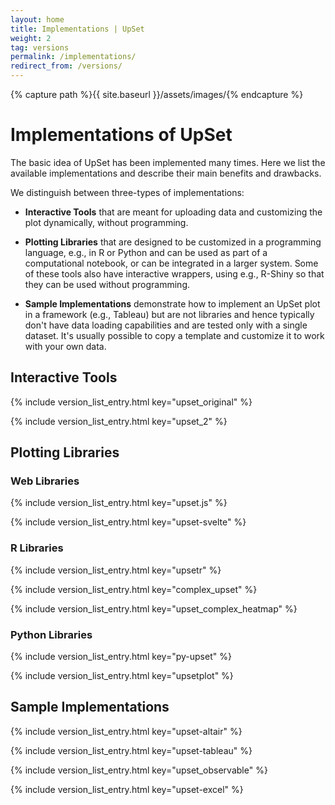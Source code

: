 ```yaml
---
layout: home
title: Implementations | UpSet
weight: 2
tag: versions
permalink: /implementations/
redirect_from: /versions/
---
```


{% capture path %}{{ site.baseurl }}/assets/images/{% endcapture %}



# Implementations of UpSet

The basic idea of UpSet has been implemented many times. Here we list the available implementations and describe their main benefits and drawbacks. 

We distinguish between three-types of implementations: 

* **Interactive Tools** that are meant for uploading data and customizing the plot dynamically, without programming. 

* **Plotting Libraries** that are designed to be customized in a programming language, e.g., in R or Python and can be used as part of a computational notebook, or can be integrated in a larger system. Some of these tools also have interactive wrappers, using e.g., R-Shiny so that they can be used without programming. 

* **Sample Implementations** demonstrate how to implement an UpSet plot in a framework (e.g., Tableau) but are not libraries and hence typically don't have data loading capabilities and are tested only with a single dataset. It's usually possible to copy a template and customize it to work with your own data.

## Interactive Tools
{% include version_list_entry.html key="upset_original" %}

{% include version_list_entry.html key="upset_2" %}

## Plotting Libraries

### Web Libraries
{% include version_list_entry.html key="upset.js" %}

{% include version_list_entry.html key="upset-svelte" %}


### R Libraries
{% include version_list_entry.html key="upsetr" %}

{% include version_list_entry.html key="complex_upset" %}

{% include version_list_entry.html key="upset_complex_heatmap" %}

### Python Libraries
{% include version_list_entry.html key="py-upset" %}

{% include version_list_entry.html key="upsetplot" %}

## Sample Implementations
{% include version_list_entry.html key="upset-altair" %}

{% include version_list_entry.html key="upset-tableau" %}

{% include version_list_entry.html key="upset_observable" %}



{% include version_list_entry.html key="upset-excel" %}
















